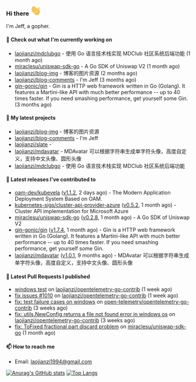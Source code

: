 ### Hi there <img src="https://raw.githubusercontent.com/laojianzi/laojianzi/main/wave.gif" width="30px">

I'm Jeff, a gopher.

#### 👷 Check out what I'm currently working on

- [laojianzi/mdclubgo](https://github.com/laojianzi/mdclubgo) - 使用 Go 语言技术栈实现 MDClub 社区系统后端功能 (1 month ago)
- [miraclesu/uniswap-sdk-go](https://github.com/miraclesu/uniswap-sdk-go) - A Go SDK of Uniswap V2 (1 month ago)
- [laojianzi/blog-img](https://github.com/laojianzi/blog-img) - 博客的图片资源 (2 months ago)
- [laojianzi/blog-comments](https://github.com/laojianzi/blog-comments) - I&#39;m Jeff (3 months ago)
- [gin-gonic/gin](https://github.com/gin-gonic/gin) - Gin is a HTTP web framework written in Go (Golang). It features a Martini-like API with much better performance -- up to 40 times faster. If you need smashing performance, get yourself some Gin. (3 months ago)

#### 🌱 My latest projects

- [laojianzi/blog-img](https://github.com/laojianzi/blog-img) - 博客的图片资源
- [laojianzi/blog-comments](https://github.com/laojianzi/blog-comments) - I&#39;m Jeff
- [laojianzi/slate](https://github.com/laojianzi/slate) - 
- [laojianzi/mdavatar](https://github.com/laojianzi/mdavatar) - MDAvatar 可以根据字符串生成单字符头像，高度自定义，支持中文头像、圆形头像
- [laojianzi/mdclubgo](https://github.com/laojianzi/mdclubgo) - 使用 Go 语言技术栈实现 MDClub 社区系统后端功能

#### 🔭 Latest releases I've contributed to

- [oam-dev/kubevela](https://github.com/oam-dev/kubevela) ([v1.1.2](https://github.com/oam-dev/kubevela/releases/tag/v1.1.2), 2 days ago) - The Modern Application Deployment System Based on OAM.
- [kubernetes-sigs/cluster-api-provider-azure](https://github.com/kubernetes-sigs/cluster-api-provider-azure) ([v0.5.2](https://github.com/kubernetes-sigs/cluster-api-provider-azure/releases/tag/v0.5.2), 1 month ago) - Cluster API implementation for Microsoft Azure
- [miraclesu/uniswap-sdk-go](https://github.com/miraclesu/uniswap-sdk-go) ([v0.2.8](https://github.com/miraclesu/uniswap-sdk-go/releases/tag/v0.2.8), 1 month ago) - A Go SDK of Uniswap V2
- [gin-gonic/gin](https://github.com/gin-gonic/gin) ([v1.7.4](https://github.com/gin-gonic/gin/releases/tag/v1.7.4), 1 month ago) - Gin is a HTTP web framework written in Go (Golang). It features a Martini-like API with much better performance -- up to 40 times faster. If you need smashing performance, get yourself some Gin.
- [laojianzi/mdavatar](https://github.com/laojianzi/mdavatar) ([v1.0.1](https://github.com/laojianzi/mdavatar/releases/tag/v1.0.1), 9 months ago) - MDAvatar 可以根据字符串生成单字符头像，高度自定义，支持中文头像、圆形头像

#### 🔨 Latest Pull Requests I published

- [windows test](https://github.com/laojianzi/opentelemetry-go-contrib/pull/3) on [laojianzi/opentelemetry-go-contrib](https://github.com/laojianzi/opentelemetry-go-contrib) (1 week ago)
- [fix issues #1010](https://github.com/laojianzi/opentelemetry-go-contrib/pull/2) on [laojianzi/opentelemetry-go-contrib](https://github.com/laojianzi/opentelemetry-go-contrib) (1 week ago)
- [fix: test failure cases on windows](https://github.com/open-telemetry/opentelemetry-go-contrib/pull/1047) on [open-telemetry/opentelemetry-go-contrib](https://github.com/open-telemetry/opentelemetry-go-contrib) (3 weeks ago)
- [fix: utils.NewConfig returns a file not found error in windows os](https://github.com/laojianzi/opentelemetry-go-contrib/pull/1) on [laojianzi/opentelemetry-go-contrib](https://github.com/laojianzi/opentelemetry-go-contrib) (3 weeks ago)
- [fix: ToFixed fractional part discard problem](https://github.com/miraclesu/uniswap-sdk-go/pull/12) on [miraclesu/uniswap-sdk-go](https://github.com/miraclesu/uniswap-sdk-go) (1 month ago)

#### 📫 How to reach me

- Email: laojianzi1994@gmail.com

[![Anurag's GitHub stats](https://github-readme-stats.vercel.app/api?username=laojianzi&count_private=true&show_icons=true&theme=vue-dark&include_all_commits=true)](https://github.com/laojianzi/laojianzi)
[![Top Langs](https://github-readme-stats.vercel.app/api/top-langs/?username=laojianzi&theme=vue-dark)](https://github.com/laojianzi/laojianzi)
